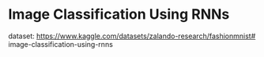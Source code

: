 # Image Classification Using RNNs

dataset: https://www.kaggle.com/datasets/zalando-research/fashionmnist# image-classification-using-rnns
